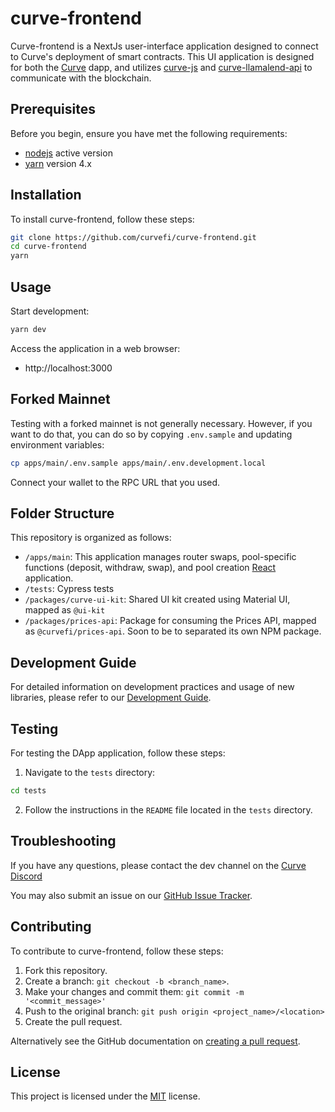 # curve-frontend

Curve-frontend is a NextJs user-interface application designed to connect to Curve's deployment of smart contracts.
This UI application is designed for both the [Curve](https://curve.finance) dapp, and utilizes [curve-js](https://github.com/curvefi/curve-js) and [curve-llamalend-api](https://github.com/curvefi/curve-llamalend.js) to communicate with the blockchain.

## Prerequisites

Before you begin, ensure you have met the following requirements:

- [nodejs](https://nodejs.org/en/about/previous-releases) active version
- [yarn](https://yarnpkg.com/getting-started/install) version 4.x

## Installation

To install curve-frontend, follow these steps:

```bash
git clone https://github.com/curvefi/curve-frontend.git
cd curve-frontend
yarn
```

## Usage

Start development:

```bash
yarn dev
```

Access the application in a web browser:

- http://localhost:3000

## Forked Mainnet

Testing with a forked mainnet is not generally necessary.
However, if you want to do that, you can do so by copying `.env.sample` and updating environment variables:

```bash
cp apps/main/.env.sample apps/main/.env.development.local
```

Connect your wallet to the RPC URL that you used.

## Folder Structure

This repository is organized as follows:

- `/apps/main`: This application manages router swaps, pool-specific functions (deposit, withdraw, swap), and pool creation [React](https://react.dev/) application.
- `/tests`: Cypress tests
- `/packages/curve-ui-kit`: Shared UI kit created using Material UI, mapped as `@ui-kit`
- `/packages/prices-api`: Package for consuming the Prices API, mapped as `@curvefi/prices-api`. Soon to be to separated its own NPM package.

## Development Guide

For detailed information on development practices and usage of new libraries, please refer to our [Development Guide](./DEVELOPMENT_GUIDE.md).

## Testing

For testing the DApp application, follow these steps:

1. Navigate to the `tests` directory:

```bash
cd tests
```

2. Follow the instructions in the `README` file located in the `tests` directory.

## Troubleshooting

If you have any questions, please contact the dev channel on the [Curve Discord](https://discord.gg/sGDwYnb6W9)

You may also submit an issue on our [GitHub Issue Tracker](https://github.com/curvefi/curve-frontend/issues).

## Contributing

To contribute to curve-frontend, follow these steps:

1. Fork this repository.
2. Create a branch: `git checkout -b <branch_name>`.
3. Make your changes and commit them: `git commit -m '<commit_message>'`
4. Push to the original branch: `git push origin <project_name>/<location>`
5. Create the pull request.

Alternatively see the GitHub documentation on [creating a pull request](https://help.github.com/en/github/collaborating-with-issues-and-pull-requests/creating-a-pull-request).

## License

This project is licensed under the [MIT](LICENSE) license.
